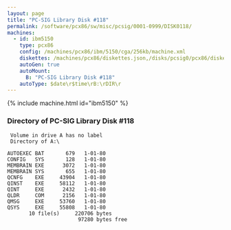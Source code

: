 ```yaml
---
layout: page
title: "PC-SIG Library Disk #118"
permalink: /software/pcx86/sw/misc/pcsig/0001-0999/DISK0118/
machines:
  - id: ibm5150
    type: pcx86
    config: /machines/pcx86/ibm/5150/cga/256kb/machine.xml
    diskettes: /machines/pcx86/diskettes.json,/disks/pcsig0/pcx86/diskettes.json
    autoGen: true
    autoMount:
      B: "PC-SIG Library Disk #118"
    autoType: $date\r$time\rB:\rDIR\r
---
```


{% include machine.html id="ibm5150" %}

### Directory of PC-SIG Library Disk #118

     Volume in drive A has no label
     Directory of A:\

    AUTOEXEC BAT       679   1-01-80
    CONFIG   SYS       128   1-01-80
    MEMBRAIN EXE      3072   1-01-80
    MEMBRAIN SYS       655   1-01-80
    QCNFG    EXE     43904   1-01-80
    QINST    EXE     58112   1-01-80
    QINT     EXE      2432   1-01-80
    QLDR     COM      2156   1-01-80
    QMSG     EXE     53760   1-01-80
    QSYS     EXE     55808   1-01-80
           10 file(s)     220706 bytes
                           97280 bytes free
